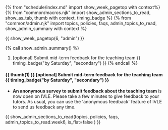 {% from "schedule/index.md" import show_week_pagetop with context%}
{% from "common/macros.njk" import show_admin_sections_to_read, show_as_tab, thumb with context, timing_badge %}
{% from "common/admin.njk" import topics, policies, faqs, admin_topics_to_read, show_admin_summary with context %}

{{ show_week_pagetop(6, "admin") }}

{% call show_admin_summary() %}

1. [optional] Submit mid-term feedback for the teaching team {{ timing_badge("by Saturday", "secondary") }}
{% endcall %}

<div id="additional">

#### {{ thumb(1) }} [optional] Submit mid-term feedback for the teaching team {{ timing_badge("by Saturday", "secondary") }}
* **An anonymous survey to submit feedback about the teaching team** is now open on IVLE. Please take a few minutes to give feedback to your tutors. As usual, you can use the 'anonymous feedback' feature of IVLE to send us feedback any time.

</div>

{{ show_admin_sections_to_read(topics, policies, faqs, admin_topics_to_read.week6, is_flat=false ) }}